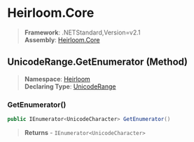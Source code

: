 # Heirloom.Core

> **Framework**: .NETStandard,Version=v2.1  
> **Assembly**: [Heirloom.Core][0]

## UnicodeRange.GetEnumerator (Method)

> **Namespace**: [Heirloom][0]  
> **Declaring Type**: [UnicodeRange][1]

### GetEnumerator()

```cs
public IEnumerator<UnicodeCharacter> GetEnumerator()
```

> **Returns** - `IEnumerator<UnicodeCharacter>`

[0]: ../../../Heirloom.Core.md
[1]: ../UnicodeRange.md
